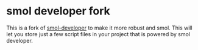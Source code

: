 # smol developer fork

This is a fork of [smol-developer](https://github.com/smol-ai/developer) to make it more robust and smol. This will let you store just a few script files in your project that is powered by smol developer.
